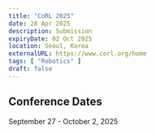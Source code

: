 ```yaml
---
title: "CoRL 2025"
date: 28 Apr 2025
description: Submission
expiryDate: 02 Oct 2025
location: Seoul, Korea
externalURL: https://www.corl.org/home
tags: [ "Robotics" ]
draft: false
---
```


## Conference Dates

September 27 - October 2, 2025